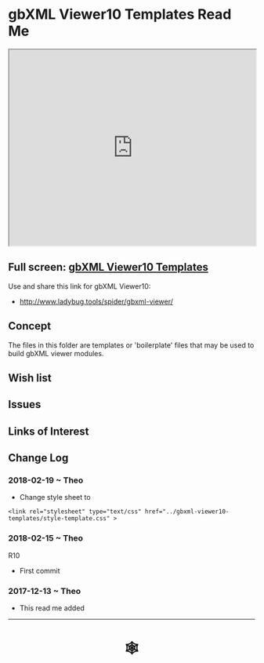 <span style=display:none; >[You are now in a GitHub source code view - click this link to view Read Me file as a web page](http://www.ladybug.tools/spider/index.html#gbxml-viewer/r10/gbxml-viewer10-templates/README.md "View file as a web page." ) </span>

# gbXML Viewer10 Templates Read Me


<iframe class=iframeReadMe src=http://www.ladybug.tools/spider/gbxml-viewer/r10/gbxml-viewer10-templates/test-gbxml-viewer10-template.html width=100% height=400px >Iframes are not displayed on github.com</iframe>


## Full screen: [gbXML Viewer10 Templates]( http://www.ladybug.tools/spider/gbxml-viewer/r10/gbxml-viewer10-templates/test-gbxml-viewer10-template.html )

Use and share this link for gbXML Viewer10:

* <http://www.ladybug.tools/spider/gbxml-viewer/>

## Concept

The files in this folder are templates or 'boilerplate' files that may be used to build gbXML viewer modules.

## Wish list



## Issues



## Links of Interest



## Change Log

### 2018-02-19 ~ Theo

* Change style sheet to

```
<link rel="stylesheet" type="text/css" href="../gbxml-viewer10-templates/style-template.css" >
```

### 2018-02-15 ~ Theo

R10
* First commit

### 2017-12-13 ~ Theo

* This read me added

***


# <center title="hello!" ><a href=javascript:window.scrollTo(0,0); style=text-decoration:none; > &#x1f578; </a></center>



